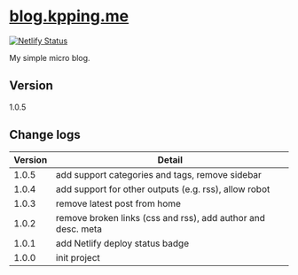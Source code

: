 # [blog.kpping.me](https://blog.kpping.me)

[![Netlify Status](https://api.netlify.com/api/v1/badges/b37e842c-ff0b-48d0-a0ce-4f9018074209/deploy-status)](https://app.netlify.com/sites/xenodochial-roentgen-5bbc18/deploys)

My simple micro blog.

## Version

1.0.5

## Change logs

|Version|Detail
|---|---|
|1.0.5|add support categories and tags, remove sidebar|
|1.0.4|add support for other outputs (e.g. rss), allow robot|
|1.0.3|remove latest post from home|
|1.0.2|remove broken links (css and rss), add author and desc. meta|
|1.0.1|add Netlify deploy status badge|
|1.0.0|init project|